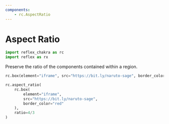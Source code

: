 ```yaml
---
components:
    - rc.AspectRatio
---
```


# Aspect Ratio

```python exec
import reflex_chakra as rc
import reflex as rx
```

Preserve the ratio of the components contained within a region.

```python demo
rc.box(element="iframe", src="https://bit.ly/naruto-sage", border_color="red")
```

```python demo
rc.aspect_ratio(
    rc.box(
        element="iframe",
        src="https://bit.ly/naruto-sage",
        border_color="red"
    ),
    ratio=4/3
)
```

